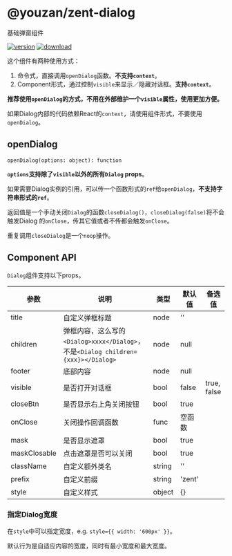 # @youzan/zent-dialog

基础弹窗组件

[![version][version-image]][download-url]
[![download][download-image]][download-url]

这个组件有两种使用方式：
1. 命令式，直接调用`openDialog`函数。**不支持`context`**。
2. Component形式，通过控制`visible`来显示／隐藏对话框。**支持`context`**。

**推荐使用`openDialog`的方式，不用在外部维护一个`visible`属性，使用更加方便。**

如果Dialog内部的代码依赖React的`context`，请使用组件形式，不要使用`openDialog`。

## openDialog

`openDialog(options: object): function`

**`options`支持除了`visible`以外的所有`Dialog` props**。

如果需要Dialog实例的引用，可以传一个函数形式的`ref`给`openDialog`，**不支持字符串形式的`ref`**。

返回值是一个手动关闭`Dialog`的函数`closeDialog()`，`closeDialog(false)`将不会触发Dialog
的`onClose`，传其它值或者不传都会触发`onClose`。

重复调用`closeDialog`是一个`noop`操作。

## Component API

`Dialog`组件支持以下props。

| 参数 | 说明 | 类型 | 默认值 | 备选值 |
|------|------|------|--------|--------|
| title | 自定义弹框标题 | node | '' |  |
| children | 弹框内容，这么写的`<Dialog>xxxx</Dialog>`，不是`<Dialog children={xxx}></Dialog>` | node | null | |
| footer | 底部内容 | node | null |  |
| visible | 是否打开对话框 | bool | false | true, false |
| closeBtn | 是否显示右上角关闭按钮 | bool | true |  |
| onClose | 关闭操作回调函数 | func | 空函数 |  |
| mask | 是否显示遮罩 | bool | true |  |
| maskClosable | 点击遮罩是否可以关闭 | bool | true |  |
| className | 自定义额外类名 | string | '' |  |
| prefix | 自定义前缀 | string | 'zent' |  |
| style | 自定义样式 | object | {} |  |

### 指定Dialog宽度

在`style`中可以指定宽度，e.g. `style={{ width: '600px' }}`。

默认行为是自适应内容的宽度，同时有最小宽度和最大宽度。


[version-image]: http://npm.qima-inc.com/badge/v/@youzan/zent-dialog.svg?style=flat-square
[download-image]: http://npm.qima-inc.com/badge/d/@youzan/zent-dialog.svg?style=flat-square
[download-url]: http://npm.qima-inc.com/package/@youzan/zent-dialog
